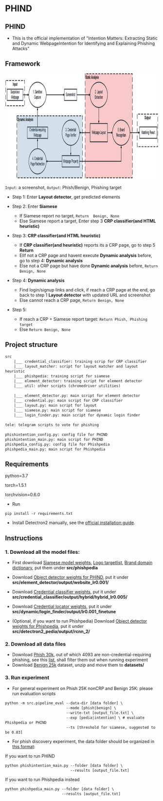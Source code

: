 # PHIND

## PHIND
- This is the official implementation of "Intention Matters: Extracting Static and Dynamic WebpageIntention for Identifying and Explaining Phishing Attacks"
    
## Framework
    
<img src="big_pic/pic.jpg" style="width:2000px;height:350px"/>

```Input```: a screenshot, ```Output```: Phish/Benign, Phishing target
- Step 1: Enter <b>Layout detector</b>, get predicted elements

- Step 2: Enter <b>Siamese</b>
    - If Siamese report no target, ```Return  Benign, None```
    - Else Siamese report a target, Enter step 3 <b>CRP classifier(and HTML heuristic)</b>
       
- Step 3: <b>CRP classifier(and HTML heuristic)</b>
   - If <b>CRP classifier(and heuristic)</b> reports its a CRP page, go to step 5 <b>Return</b>
   - ElIf not a CRP page and havent execute <b>Dynamic analysis</b> before, go to step 4: <b>Dynamic analysis</b>
   - Else not a CRP page but have done <b>Dynamic analysis</b> before, ```Return Benign, None``` 

- Step 4: <b>Dynamic analysis</b>
   - Find login/signup links and click, if reach a CRP page at the end, go back to step 1 <b>Layout detector</b> with updated URL and screenshot
   - Else cannot reach a CRP page, ```Return Benign, None``` 
   
- Step 5: 
    - If reach a CRP + Siamese report target: ```Return Phish, Phishing target``` 
    - Else ```Return Benign, None``` 
    
## Project structure
```
src
    |___ credential_classifier: training scrip for CRP classifier
    |___ layout_matcher: script for layout matcher and layout heuristic
    |___ phishpedia: training script for siamese
    |___ element_detector: training script for element detector
    |___ util: other scripts (chromedriver utilities)
    
    |___ element_detector.py: main script for element detector
    |___ credential.py: main script for CRP classifier
    |___ layout.py: main script for layout 
    |___ siamese.py: main script for siamese
    |___ login_finder.py: main script for dynamic login finder

tele: telegram scripts to vote for phishing 

phishintention_config.py: config file for PHIND
phishintention_main.py: main script for PHIND
phishpedia_config.py: config file for Phishpedia
phishpedia_main.py: main script for Phishpedia

```

        
## Requirements

python=3.7 

torch=1.5.1 

torchvision=0.6.0

- Run
```
pip install -r requirements.txt
```
- Install Detectron2 manually, see the [official installation guide](https://detectron2.readthedocs.io/en/latest/tutorials/install.html). 

## Instructions
### 1. Download all the model files:
- First download [Siamese model weights](https://drive.google.com/file/d/1H0Q_DbdKPLFcZee8I14K62qV7TTy7xvS/view?usp=sharing),
[Logo targetlist](https://drive.google.com/file/d/1_C8NSQYWkpW_-tW8WzFaBr8vDeBAWQ87/view?usp=sharing),
[Brand domain dictionary](https://drive.google.com/file/d/1qSdkSSoCYUkZMKs44Rup_1DPBxHnEKl1/view?usp=sharing), put them under **src/phishpedia**

- Download [Object detector weights for PHIND](https://drive.google.com/file/d/1HWjE5Fv-c3nCDzLCBc7I3vClP1IeuP_I/view?usp=sharing),
put it under **src/element_detector/output/website_lr0.001/**

- Download [Credential classifier weights](https://drive.google.com/file/d/1igEMRz0vFBonxAILeYMRWTyd7A9sRirO/view?usp=sharing), put it under **src/credential_classifier/output/hybrid/hybrid_lr0.005/**

- Download [Credential locator weights](https://drive.google.com/file/d/1_O5SALqaJqvWoZDrdIVpsZyCnmSkzQcm/view?usp=sharing), put it under **src/dynamic/login_finder/output/lr0.001_finetune**

- (Optional, if you want to run Phishpedia) Download [Object detector weights for Phishpedia](https://drive.google.com/file/d/1tE2Mu5WC8uqCxei3XqAd7AWaP5JTmVWH/view?usp=sharing),
put it under **src/detectron2_pedia/output/rcnn_2/**

### 2. Download all data files
- Download [Phish 30k](https://drive.google.com/file/d/12ypEMPRQ43zGRqHGut0Esq2z5en0DH4g/view?usp=sharing), out of which 4093 are non-credential-requiring phishing, see this [list](https://drive.google.com/file/d/1UVoK-Af3j4ixYy2_jEzG9ZBbYpRkuKFK/view?usp=sharing), shall filter them out when running experiment
- Download [Benign 25k](https://drive.google.com/file/d/1ymkGrDT8LpTmohOOOnA2yjhEny1XYenj/view?usp=sharing) dataset,
unzip and move them to **datasets/**

### 3. Run experiment 
- For general experiment on Phish 25K nonCRP and Benign 25K:
please run evaluation scripts
```
python -m src.pipeline_eval --data-dir [data folder] \
                            --mode [phish|benign] \
                            --write-txt [output_file.txt] \
                            --exp [pedia|intention] \ # evaluate Phishpedia or PHIND
                            --ts [threshold for siamese, suggested to be 0.83]
```

- For phish discovery experiment, the data folder should be organized in [this format](https://github.com/lindsey98/Phishpedia/tree/main/datasets/test_sites):

If you want to run PHIND
```
python phishintention_main.py --folder [data folder] \
                              --results [output_file.txt]
```

If you want to run Phishpedia instead
```
python phishpedia_main.py --folder [data folder] \
                          --results [output_file.txt]
```



